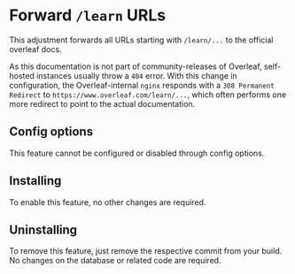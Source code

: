 # Forward `/learn` URLs

This adjustment forwards all URLs starting with `/learn/...` to the official overleaf docs.

As this documentation is not part of community-releases of Overleaf, self-hosted instances usually throw a `404` error.
With this change in configuration, the Overleaf-internal `nginx` responds with a `308 Permanent Redirect` to `https://www.overleaf.com/learn/...`,
which often performs one more redirect to point to the actual documentation.

## Config options

This feature cannot be configured or disabled through config options.

## Installing

To enable this feature, no other changes are required.

## Uninstalling

To remove this feature, just remove the respective commit from your build. No changes on the database or related code are required.
